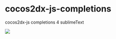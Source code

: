 # cocos2dx-js-completions
cocos2dx-js completions 4 sublimeText

![](http://wshxbqq-wshxbqq.stor.sinaapp.com/2016-01-08_17-02-34_636___cocos2.gif)
